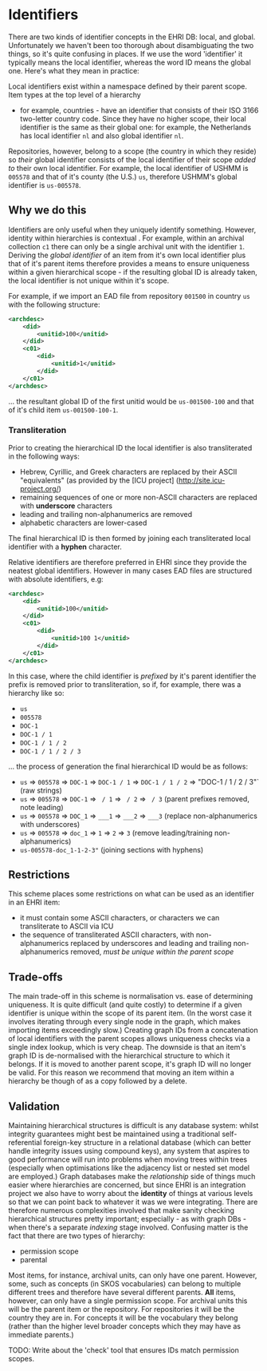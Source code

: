 # Identifiers

There are two kinds of identifier concepts in the EHRI DB: local, and global. Unfortunately we haven't been too
thorough about disambiguating the two things, so it's quite confusing in places. If we use the word 'identifier' it
typically means the local identifier, whereas the word ID means the global one. Here's what they mean in practice:

Local identifiers exist within a namespace defined by their parent scope. Item types at the top level of a hierarchy
- for example, countries - have an identifier that consists of their ISO 3166 two-letter country code. Since they have
no higher scope, their local identifier is the same as their global one: for example, the Netherlands has local
identifier `nl` and also global identifier `nl`.

Repositories, however, belong to a scope (the country in which they  reside)  so *their* global identifier consists
of the local identifier of their scope *added to* their own local identifier. For example, the local identifier of
USHMM is `005578` and that of it's county (the U.S.) `us`, therefore USHMM's global identifier is `us-005578`.

## Why we do this

Identifiers are only useful when they uniquely identify something. However, identity within hierarchies is contextual
. For example, within an archival collection `c1` there can only be a single archival unit with the identifier `1`.
Deriving the *global identifier* of an item from it's own local identifier plus that of it's parent items therefore
provides a means to ensure uniqueness within a given hierarchical scope - if the resulting global ID is already
taken, the local identifier is not unique within it's scope.

For example, if we import an EAD file from repository `001500` in country `us` with the following structure:

```xml
<archdesc>
    <did>
        <unitid>100</unitid>
    </did>
    <c01>
        <did>
            <unitid>1</unitid>
        </did>
    </c01>
</archdesc>
```

... the resultant global ID of the first unitid would be `us-001500-100` and that of it's child item `us-001500-100-1`.

### Transliteration
 
Prior to creating the hierarchical ID the local identifier is also transliterated in the following ways:
 
 - Hebrew, Cyrillic, and Greek characters are replaced by their ASCII "equivalents" (as provided by the [ICU project]
  (http://site.icu-project.org/)
 - remaining sequences of one or more non-ASCII characters are replaced with __underscore__ characters
 - leading and trailing non-alphanumerics are removed
 - alphabetic characters are lower-cased
 
The final hierarchical ID is then formed by joining each transliterated local identifier with a __hyphen__ character.

Relative identifiers are therefore preferred in EHRI since they provide the neatest global identifiers. However in
many cases EAD files are structured with absolute identifiers, e.g:

```xml
<archdesc>
    <did>
        <unitid>100</unitid>
    </did>
    <c01>
        <did>
            <unitid>100 1</unitid>
        </did>
    </c01>
</archdesc>
```

In this case, where the child identifier is _prefixed_ by it's parent identifier the prefix is removed prior to
transliteration, so if, for example, there was a hierarchy like so:

 - `us`
 - `005578`
 - `DOC-1`
 - `DOC-1 / 1`
 - `DOC-1 / 1 / 2`
 - `DOC-1 / 1 / 2 / 3`
 
... the process of generation the final hierarchical ID would be as follows:
 
 - `us` => `005578` => `DOC-1` => `DOC-1 / 1` => `DOC-1 / 1 / 2` => "DOC-1 / 1 / 2 / 3"` (raw strings)
 - `us` => `005578` => `DOC-1` => ` / 1` => ` / 2` => ` / 3` (parent prefixes removed, note leading)
 - `us` => `005578` => `DOC_1` => `___1` => `___2` => `___3` (replace non-alphanumerics with underscores)
 - `us` => `005578` => `doc_1` => `1` => `2` => `3` (remove leading/training non-alphanumerics)
 - `us-005578-doc_1-1-2-3"` (joining sections with hyphens)
 
## Restrictions

This scheme places some restrictions on what can be used as an identifier in an EHRI item:

 - it must contain some ASCII characters, or characters we can transliterate to ASCII via ICU
 - the sequence of transliterated ASCII characters, with non-alphanumerics replaced by underscores
   and leading and trailing non-alphanumerics removed, *must be unique within the parent scope*

## Trade-offs

The main trade-off in this scheme is normalisation vs. ease of determining uniqueness. It is quite difficult (and
quite costly) to determine if a given identifier is unique within the scope of its parent item. (In the worst case it
involves iterating through every single node in the graph, which makes importing items exceedingly slow.) Creating
graph IDs from a concatenation of local identifiers with the parent scopes allows uniqueness checks via a single
index lookup, which is very cheap. The downside is that an item's graph ID is de-normalised with the hierarchical
structure to which it belongs. If it is moved to another parent scope, it's graph ID will no longer be valid. For this
reason we recommend that moving an item within a hierarchy be though of as a copy followed by a delete.

## Validation

Maintaining hierarchical structures is difficult is any database system: whilst integrity guarantees might best be maintained using a traditional self-referential foreign-key structure in a relational database (which can better handle integrity issues using compound keys), any system that aspires to good performance will run into problems when moving trees within trees (especially when optimisations like the adjacency list or nested set model are employed.) Graph databases make the *relationship* side of things much easier where hierarchies are concerned, but since EHRI is an integration project we also have to worry about the **identity** of things at various levels so that we can point back to whatever it was we were integrating. There are therefore numerous complexities involved that make sanity checking hierarchical structures pretty important; especially - as with graph DBs - when there's a separate *indexing* stage involved. Confusing matter is the fact that there are two types of hierarchy:

 - permission scope
 - parental

Most items, for instance, archival units, can only have one parent. However, some, such as concepts (in SKOS vocabularies) can belong to multiple different trees and therefore have several different parents. **All** items, however, can only have a single permission scope. For archival units this will be the parent item or the repository. For repositories it will be the country they are in. For concepts it will be the vocabulary they belong (rather than the higher level broader concepts which they may have as immediate parents.)

TODO: Write about the 'check' tool that ensures IDs match permission scopes.







